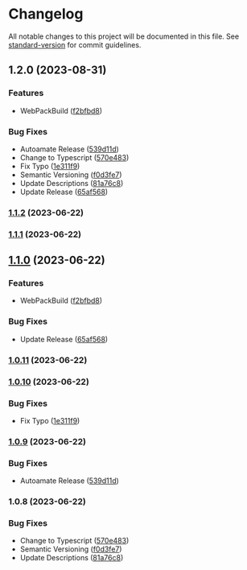 # Changelog

All notable changes to this project will be documented in this file. See [standard-version](https://github.com/conventional-changelog/standard-version) for commit guidelines.

## 1.2.0 (2023-08-31)


### Features

* WebPackBuild ([f2bfbd8](https://github.com/just-ak/aws-codepipeline-action-for-oidc/commit/f2bfbd8d6c6bae4cd22f3bd224bbd53233706499))


### Bug Fixes

* Autoamate Release ([539d11d](https://github.com/just-ak/aws-codepipeline-action-for-oidc/commit/539d11dcad93356b9c8c1b3ea45d77c24e0544af))
* Change to Typescript ([570e483](https://github.com/just-ak/aws-codepipeline-action-for-oidc/commit/570e483070f0f44a00b155c27e40c11710612a89))
* Fix Typo ([1e311f9](https://github.com/just-ak/aws-codepipeline-action-for-oidc/commit/1e311f9644abc818de2e5e629b615f63ab2da56b))
* Semantic Versioning ([f0d3fe7](https://github.com/just-ak/aws-codepipeline-action-for-oidc/commit/f0d3fe7f1b0e85c69a9c1bf3ec2a4d2c043e7f21))
* Update Descriptions ([81a76c8](https://github.com/just-ak/aws-codepipeline-action-for-oidc/commit/81a76c80198fc588556d4e84d1fede58189ca3ca))
* Update Release ([65af568](https://github.com/just-ak/aws-codepipeline-action-for-oidc/commit/65af568525f1fb835b43a9a8d378686f80cf95e1))

### [1.1.2](https://github.com/just-ak/aws-codepipeline-action-for-oidc/compare/v1.1.1...v1.1.2) (2023-06-22)

### [1.1.1](https://github.com/just-ak/aws-codepipeline-action-for-oidc/compare/v1.1.0...v1.1.1) (2023-06-22)

## [1.1.0](https://github.com/just-ak/aws-codepipeline-action-for-oidc/compare/v1.0.11...v1.1.0) (2023-06-22)


### Features

* WebPackBuild ([f2bfbd8](https://github.com/just-ak/aws-codepipeline-action-for-oidc/commit/f2bfbd8d6c6bae4cd22f3bd224bbd53233706499))


### Bug Fixes

* Update Release ([65af568](https://github.com/just-ak/aws-codepipeline-action-for-oidc/commit/65af568525f1fb835b43a9a8d378686f80cf95e1))

### [1.0.11](https://github.com/just-ak/aws-codepipeline-action-for-oidc/compare/v1.0.10...v1.0.11) (2023-06-22)

### [1.0.10](https://github.com/just-ak/aws-codepipeline-action-for-oidc/compare/v1.0.9...v1.0.10) (2023-06-22)


### Bug Fixes

* Fix Typo ([1e311f9](https://github.com/just-ak/aws-codepipeline-action-for-oidc/commit/1e311f9644abc818de2e5e629b615f63ab2da56b))

### [1.0.9](https://github.com/just-ak/aws-codepipeline-action-for-oidc/compare/v1.0.8...v1.0.9) (2023-06-22)


### Bug Fixes

* Autoamate Release ([539d11d](https://github.com/just-ak/aws-codepipeline-action-for-oidc/commit/539d11dcad93356b9c8c1b3ea45d77c24e0544af))

### 1.0.8 (2023-06-22)


### Bug Fixes

* Change to Typescript ([570e483](https://github.com/just-ak/aws-codepipeline-action-for-oidc/commit/570e483070f0f44a00b155c27e40c11710612a89))
* Semantic Versioning ([f0d3fe7](https://github.com/just-ak/aws-codepipeline-action-for-oidc/commit/f0d3fe7f1b0e85c69a9c1bf3ec2a4d2c043e7f21))
* Update Descriptions ([81a76c8](https://github.com/just-ak/aws-codepipeline-action-for-oidc/commit/81a76c80198fc588556d4e84d1fede58189ca3ca))

